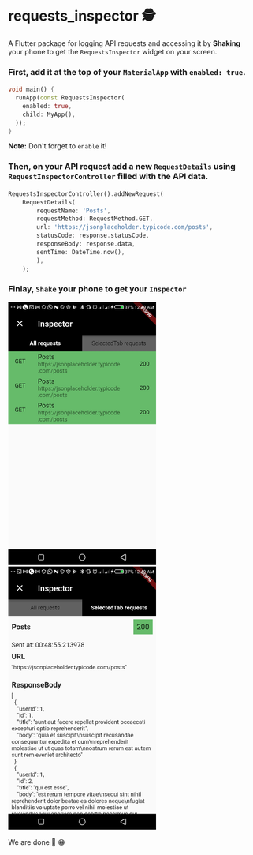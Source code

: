 # requests_inspector 🕵

A Flutter package for logging API requests and accessing it by **Shaking** your phone to get the `RequestsInspector` widget on your screen.

### First, add it at the top of your `MaterialApp` with `enabled: true`.

```dart
void main() {
  runApp(const RequestsInspector(
    enabled: true,
    child: MyApp(),
  ));
}

```

**Note:** Don't forget to `enable` it!

### Then, on your API request add a new `RequestDetails` using `RequestInspectorController` filled with the API data.

```dart
RequestsInspectorController().addNewRequest(
    RequestDetails(
        requestName: 'Posts',
        requestMethod: RequestMethod.GET,
        url: 'https://jsonplaceholder.typicode.com/posts',
        statusCode: response.statusCode,
        responseBody: response.data,
        sentTime: DateTime.now(),
        ),
    );
```

### Finlay, `Shake` your phone to get your `Inspector`

<img src = "./screenshots/Screenshot_20211211-004944.jpg" width ="300" />
<img src = "./screenshots/Screenshot_20211211-004949.jpg" width ="300" />

We are done 🎉️ 😁️
